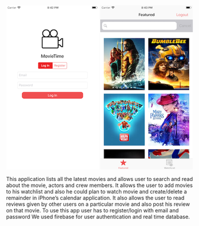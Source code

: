 ![Screenshot 1](screenshots/1.png?raw=true)
![Screenshot 2](screenshots/2.png?raw=true)

This application lists all the latest movies and allows user to search and read about the movie, actors and crew members. It allows the user to add movies to his watchlist and also he could plan to watch movie and create/delete a remainder in iPhone’s calendar application.
It also allows the user to read reviews given by other users on a particular movie and also post his review on that movie.
To use this app user has to register/login with email and password
We used firebase for user authentication and real time database.

